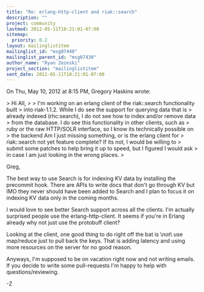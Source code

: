 ```yaml
---
title: "Re: erlang-http-client and riak::search"
description: ""
project: community
lastmod: 2012-05-11T10:21:01-07:00
sitemap:
  priority: 0.2
layout: mailinglistitem
mailinglist_id: "msg07440"
mailinglist_parent_id: "msg07430"
author_name: "Ryan Zezeski"
project_section: "mailinglistitem"
sent_date: 2012-05-11T10:21:01-07:00
---
```



On Thu, May 10, 2012 at 8:15 PM, Gregory Haskins
wrote:

&gt; Hi All,
&gt;
&gt; I'm working on an erlang client of the riak::search functionality built
&gt; into riak-1.1.2. While I do see the support for querying data that is
&gt; already indexed (rhc:search), I do not see how to index and/or remove data
&gt; from the database. I do see this functionality in other clients, such as
&gt; ruby or the raw HTTP/SOLR interface, so I know its technically possible on
&gt; the backend Am I just missing something, or is the erlang client for
&gt; riak::search not yet feature complete? If its not, I would be willing to
&gt; submit some patches to help bring it up to speed, but I figured I would ask
&gt; in case I am just looking in the wrong places.
&gt;

Greg,

The best way to use Search is for indexing KV data by installing the
precommit hook. There are APIs to write docs that don't go through KV but
IMO they never should have been added to Search and I plan to focus it on
indexing KV data only in the coming months.

I would love to see better Search support across all the clients. I'm
actually surprised people use the erlang-http-client. It seems if you're
in Erlang already why not just use the protobuff client?

Looking at the client, one good thing to do right off the bat is \\_not\\_ use
map/reduce just to pull back the keys. That is adding latency and using
more resources on the server for no good reason.

Anyways, I'm supposed to be on vacation right now and not writing emails.
 If you decide to write some pull-requests I'm happy to help with
questions/reviewing.

-Z
